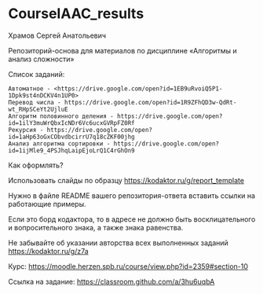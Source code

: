 # CourseIAAC_results
Храмов Сергей Анатольевич

Репозиторий-основа для материалов по дисциплине «Алгоритмы и анализ сложности»

 Список заданий:
 ```
Автоматное - <https://drive.google.com/open?id=1EB9uRvoiQ5P1-1Dpk9st4nDCKV4n1UP0>
Перевод числа - https://drive.google.com/open?id=1R9ZFhQD3w-QdRt-wt_RHpSCeYt2UjluE
Алгоритм половинного деления - https://drive.google.com/open?id=1ilY3muWrQbxIcNDr6Vc6ucxGVRpFZ0Rf
Рекурсия - https://drive.google.com/open?id=1aHp63oGxCObvdbcirrU7q18cZKF00jhg
Анализ алгоритма сортировки - https://drive.google.com/open?id=1ijMle9_4PSJhqLaipEjoLrQ1C4rGhOn9
```

Как оформлять?

Использовать слайды по образцу  https://kodaktor.ru/g/report_template

Нужно в файле README вашего репозитория-ответа вставить ссылки на работающие примеры.

Если это борд кодактора, то в адресе не должно быть восклицательного и вопросительного знака, а также знака равенства.

Не забывайте об указании авторства всех выполненных заданий https://kodaktor.ru/g/z7a

Курс: https://moodle.herzen.spb.ru/course/view.php?id=2359#section-10

Ссылка на задание: https://classroom.github.com/a/3hu6uqbA
